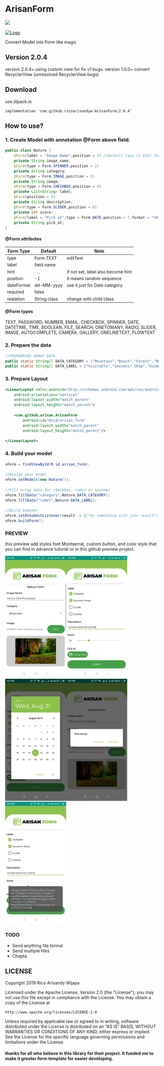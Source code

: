 # ArisanForm 

[![](https://jitpack.io/v/ricoarisandyw/arisanform.svg)](https://jitpack.io/#ricoarisandyw/arisanform)

[![Logo](https://github.com/ricoarisandyw/ArisanForm/blob/master/app/src/main/res/drawable/arisan_form_logo.png?raw=true "Logo")](https://github.com/ricoarisandyw/ArisanForm/blob/master/app/src/main/res/drawable/arisan_form_logo.png?raw=true "Logo")

Convert Model into Form like magic

## Version 2.0.4
version 2.0.4+ using custom view for fix v1 bugs.
version 1.0.0+ convert RecyclerView (unresolved  RecyclerView bugs)

## Download

use jitpack.io

```maven
implementation 'com.github.ricoarisandyw:ArisanForm:2.0.4'
```

## How to use?

### 1. Create Model with annotation @Form above field.
```java
public class Nature {
    @Form(label = "Image Name",position = 1) //Default type is Edit Text
    private String image_name;
    @Form(type = Form.SPINNER,position = 2)
    private String category;
    @Form(type = Form.IMAGE,position = 3)
    private String image;
    @Form(type = Form.CHECKBOX,position = 4)
    private List<String> label;
    @Form(position = 5)
    private String description;
    @Form(type = Form.SLIDER,position = 6)
    private int score;
    @Form(label = "Pick at",type = Form.DATE,position = 7,format = "dd-MMM-yyyy")
    private String pick_at;
}
```

#### @Form attributes

| Form Type  | Default | Note |
| --------- | --------- | ------ |
| type   | Form.TEXT | editText |
| label  | field name | |
|hint|. . . | if not set, label also become hint|
| position  | -1 | it means random sequence |
| dateFormat | dd-MM-yyyy | use it just for Date category |
| required  | false | |
|realation|String.class|change with child class|


#### @Form types

TEXT, PASSWORD, NUMBER, EMAIL, CHECKBOX, SPINNER, DATE, DATETIME, 
TIME, BOOLEAN, FILE, SEARCH, ONETOMANY, RADIO, SLIDER, IMAGE,    AUTOCOMPLETE, CAMERA, GALLERY, ONELINETEXT, FLOWTEXT

### 2. Prepare the data
```java
//PREPARRING ARRAY DATA
public static String[] DATA_CATEGORY = {"Mountain","Beach","Forest","Museum"};
public static String[] DATA_LABEL = {"Visitable","Souvenir Shop","Guide","Events"};
```

### 3. Prepare Layout

```xml
<LinearLayout xmlns:android="http://schemas.android.com/apk/res/android"
    android:orientation="vertical"
    android:layout_width="match_parent"
    android:layout_height="match_parent">

	<com.github.arisan.ArisanForm
		android:id="@+id/arisan_form"
		android:layout_width="match_parent"
		android:layout_height="match_parent"/>

</LinearLayout>
```

### 4. Build your model

```java
vForm = findViewById(R.id.arisan_form);

//Assign your model
vForm.setModels(new Nature());

//Fill array data for checkbox, radio or spinner
vForm.fillData("category",Nature.DATA_CATEGORY);
vForm.fillData("label",Nature.DATA_LABEL);
  
//Build Adapter
vForm.setOnSubmitListener(result -> {/*Do something with json result*/});
vForm.buildForm();
```

### PREVIEW
this preview add styles font Montserrat, custom button, and color style that you can find in advance tutorial or in this github preview project.

<img src="./preview/First%20Look%201.png" alt="drawing" width="200"/><img src="./preview/Fist%20Look%202.png" alt="drawing" width="200"/><img src="./preview/Date%20Picker.png" alt="drawing" width="200"/><img src="./preview/Image%20Picker.png" alt="drawing" width="200"/><img src="./preview/Result%20Json.png" alt="drawing" width="200"/>

### TODO
* Send anything file format
* Send multiple files
* Chapta

## LICENSE

Copyright 2019 Rico Arisandy Wijaya

Licensed under the Apache License, Version 2.0 (the "License");
you may not use this file except in compliance with the License.
You may obtain a copy of the License at

    http://www.apache.org/licenses/LICENSE-2.0

Unless required by applicable law or agreed to in writing, software
distributed under the License is distributed on an "AS IS" BASIS,
WITHOUT WARRANTIES OR CONDITIONS OF ANY KIND, either express or implied.
See the License for the specific language governing permissions and
limitations under the License.

#### thanks for all who believe in this library for their project. It funded me to make it greater form template for easier developing.

